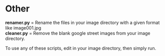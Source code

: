 # Other

**renamer.py** = Rename the files in your image directory with a given format like image001.jpg </br>
**cleaner.py** = Remove the blank google street images from your image directory.

To use any of these scripts, edit in your image directory, then simply run.


